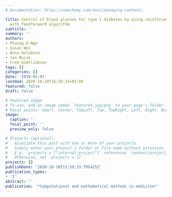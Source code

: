 ```yaml
---
# Documentation: https://wowchemy.com/docs/managing-content/

title: Control of blood glucose for type-1 diabetes by using reinforcement learning
  with feedforward algorithm
subtitle: ''
summary: ''
authors:
- Phuong D Ngo
- Susan Wei
- Anna Holubová
- Jan Muzik
- Fred Godtliebsen
tags: []
categories: []
date: '2018-01-01'
lastmod: 2020-10-18T16:59:33+03:00
featured: false
draft: false

# Featured image
# To use, add an image named `featured.jpg/png` to your page's folder.
# Focal points: Smart, Center, TopLeft, Top, TopRight, Left, Right, BottomLeft, Bottom, BottomRight.
image:
  caption: ''
  focal_point: ''
  preview_only: false

# Projects (optional).
#   Associate this post with one or more of your projects.
#   Simply enter your project's folder or file name without extension.
#   E.g. `projects = ["internal-project"]` references `content/project/deep-learning/index.md`.
#   Otherwise, set `projects = []`.
projects: []
publishDate: '2020-10-18T13:59:33.795425Z'
publication_types:
- '2'
abstract: ''
publication: '*Computational and mathematical methods in medicine*'
---
```

